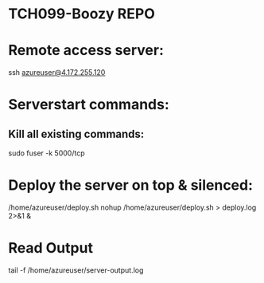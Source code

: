 # TCH099-Boozy REPO
# Remote access server:
ssh azureuser@4.172.255.120
# Serverstart commands:
## Kill all existing commands:
sudo fuser -k 5000/tcp
# Deploy the server on top & silenced:  
/home/azureuser/deploy.sh
nohup /home/azureuser/deploy.sh > deploy.log 2>&1 &
# Read Output
tail -f /home/azureuser/server-output.log